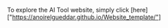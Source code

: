 To explore the AI Tool website, simply click [here]["https://anoirelgueddar.github.io/Website_template/"]
